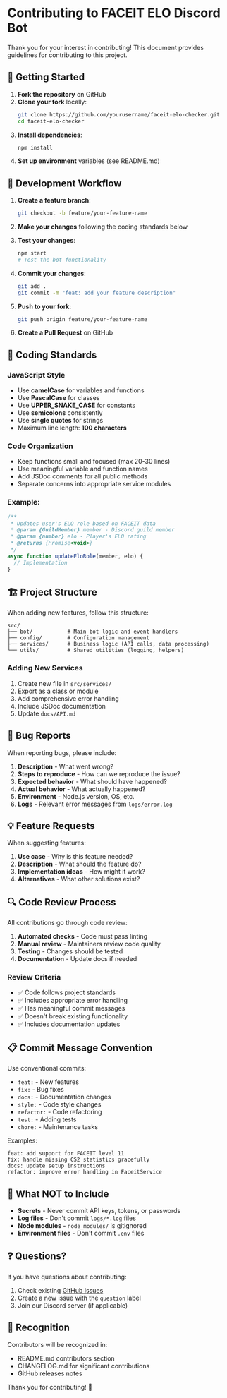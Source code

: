 # Contributing to FACEIT ELO Discord Bot

Thank you for your interest in contributing! This document provides guidelines for contributing to this project.

## 🚀 Getting Started

1. **Fork the repository** on GitHub
2. **Clone your fork** locally:
   ```bash
   git clone https://github.com/yourusername/faceit-elo-checker.git
   cd faceit-elo-checker
   ```
3. **Install dependencies**:
   ```bash
   npm install
   ```
4. **Set up environment** variables (see README.md)

## 🔄 Development Workflow

1. **Create a feature branch**:
   ```bash
   git checkout -b feature/your-feature-name
   ```

2. **Make your changes** following the coding standards below

3. **Test your changes**:
   ```bash
   npm start
   # Test the bot functionality
   ```

4. **Commit your changes**:
   ```bash
   git add .
   git commit -m "feat: add your feature description"
   ```

5. **Push to your fork**:
   ```bash
   git push origin feature/your-feature-name
   ```

6. **Create a Pull Request** on GitHub

## 📝 Coding Standards

### JavaScript Style
- Use **camelCase** for variables and functions
- Use **PascalCase** for classes
- Use **UPPER_SNAKE_CASE** for constants
- Use **semicolons** consistently
- Use **single quotes** for strings
- Maximum line length: **100 characters**

### Code Organization
- Keep functions small and focused (max 20-30 lines)
- Use meaningful variable and function names
- Add JSDoc comments for all public methods
- Separate concerns into appropriate service modules

### Example:
```javascript
/**
 * Updates user's ELO role based on FACEIT data
 * @param {GuildMember} member - Discord guild member
 * @param {number} elo - Player's ELO rating
 * @returns {Promise<void>}
 */
async function updateEloRole(member, elo) {
  // Implementation
}
```

## 🏗️ Project Structure

When adding new features, follow this structure:

```
src/
├── bot/           # Main bot logic and event handlers
├── config/        # Configuration management
├── services/      # Business logic (API calls, data processing)
└── utils/         # Shared utilities (logging, helpers)
```

### Adding New Services
1. Create new file in `src/services/`
2. Export as a class or module
3. Add comprehensive error handling
4. Include JSDoc documentation
5. Update `docs/API.md`

## 🐛 Bug Reports

When reporting bugs, please include:

1. **Description** - What went wrong?
2. **Steps to reproduce** - How can we reproduce the issue?
3. **Expected behavior** - What should have happened?
4. **Actual behavior** - What actually happened?
5. **Environment** - Node.js version, OS, etc.
6. **Logs** - Relevant error messages from `logs/error.log`

## 💡 Feature Requests

When suggesting features:

1. **Use case** - Why is this feature needed?
2. **Description** - What should the feature do?
3. **Implementation ideas** - How might it work?
4. **Alternatives** - What other solutions exist?

## 🔍 Code Review Process

All contributions go through code review:

1. **Automated checks** - Code must pass linting
2. **Manual review** - Maintainers review code quality
3. **Testing** - Changes should be tested
4. **Documentation** - Update docs if needed

### Review Criteria
- ✅ Code follows project standards
- ✅ Includes appropriate error handling
- ✅ Has meaningful commit messages
- ✅ Doesn't break existing functionality
- ✅ Includes documentation updates

## 📋 Commit Message Convention

Use conventional commits:

- `feat:` - New features
- `fix:` - Bug fixes
- `docs:` - Documentation changes
- `style:` - Code style changes
- `refactor:` - Code refactoring
- `test:` - Adding tests
- `chore:` - Maintenance tasks

Examples:
```
feat: add support for FACEIT level 11
fix: handle missing CS2 statistics gracefully
docs: update setup instructions
refactor: improve error handling in FaceitService
```

## 🚫 What NOT to Include

- **Secrets** - Never commit API keys, tokens, or passwords
- **Log files** - Don't commit `logs/*.log` files
- **Node modules** - `node_modules/` is gitignored
- **Environment files** - Don't commit `.env` files

## ❓ Questions?

If you have questions about contributing:

1. Check existing [GitHub Issues](https://github.com/yourusername/faceit-elo-checker/issues)
2. Create a new issue with the `question` label
3. Join our Discord server (if applicable)

## 🙏 Recognition

Contributors will be recognized in:
- README.md contributors section
- CHANGELOG.md for significant contributions
- GitHub releases notes

Thank you for contributing! 🎉

